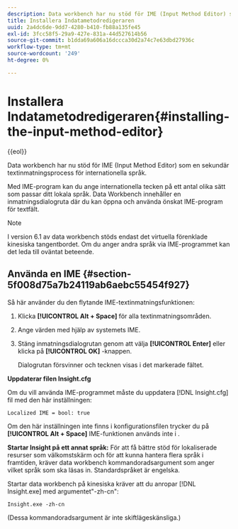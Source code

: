 ```yaml
---
description: Data workbench har nu stöd för IME (Input Method Editor) som en sekundär textinmatningsprocess för internationella språk.
title: Installera Indatametodredigeraren
uuid: 2a4dc6de-9dd7-4280-b410-fb88a135fe45
exl-id: 3fcc58f5-29a9-427e-831a-44d527614b56
source-git-commit: b1dda69a606a16dccca30d2a74c7e63dbd27936c
workflow-type: tm+mt
source-wordcount: '249'
ht-degree: 0%

---
```


# Installera Indatametodredigeraren{#installing-the-input-method-editor}

{{eol}}

Data workbench har nu stöd för IME (Input Method Editor) som en sekundär textinmatningsprocess för internationella språk.

Med IME-program kan du ange internationella tecken på ett antal olika sätt som passar ditt lokala språk. Data Workbench innehåller en inmatningsdialogruta där du kan öppna och använda önskat IME-program för textfält.

>[!NOTE]
>
>I version 6.1 av data workbench stöds endast det virtuella förenklade kinesiska tangentbordet. Om du anger andra språk via IME-programmet kan det leda till oväntat beteende.

## Använda en IME {#section-5f008d75a7b24119ab6aebc55454f927}

Så här använder du den flytande IME-textinmatningsfunktionen:

1. Klicka **[!UICONTROL Alt + Space]** för alla textinmatningsområden.
1. Ange värden med hjälp av systemets IME.
1. Stäng inmatningsdialogrutan genom att välja **[!UICONTROL Enter]** eller klicka på **[!UICONTROL OK]** -knappen.

   Dialogrutan försvinner och tecknen visas i det markerade fältet.

**Uppdaterar filen Insight.cfg**

Om du vill använda IME-programmet måste du uppdatera [!DNL Insight.cfg] fil med den här inställningen:

```
Localized IME = bool: true
```

Om den här inställningen inte finns i konfigurationsfilen trycker du på **[!UICONTROL Alt + Space]** IME-funktionen används inte i .

**Startar Insight på ett annat språk:** För att få bättre stöd för lokaliserade resurser som välkomstskärm och för att kunna hantera flera språk i framtiden, kräver data workbench kommandoradsargument som anger vilket språk som ska läsas in. Standardspråket är engelska.

Startar data workbench på kinesiska kräver att du anropar [!DNL Insight.exe] med argumentet&quot;-zh-cn&quot;:

```
Insight.exe -zh-cn
```

(Dessa kommandoradsargument är inte skiftlägeskänsliga.)
